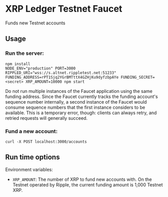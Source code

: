 # XRP Ledger Testnet Faucet

Funds new Testnet accounts

## Usage

### Run the server:

````
npm install
NODE_ENV="production" PORT=3000 RIPPLED_URI="wss://s.altnet.rippletest.net:51233" FUNDING_ADDRESS=rPT1Sjq2YGrBMTttX4GZHjKu9dyfzbpAYe FUNDING_SECRET=<secret> XRP_AMOUNT=10000 npm start
````

Do not run multiple instances of the Faucet application using the same funding address. Since the Faucet currently tracks the funding account's sequence number internally, a second instance of the Faucet would consume sequence numbers that the first instance considers to be available. This is a temporary error, though: clients can always retry, and retried requests will generally succeed.

### Fund a new account:

```
curl -X POST localhost:3000/accounts
```

## Run time options

Environment variables:

- `XRP_AMOUNT`: The number of XRP to fund new accounts with. On the Testnet operated by Ripple, the current funding amount is 1,000 Testnet XRP.